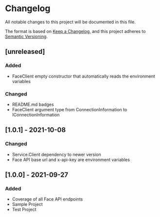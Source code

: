 # Changelog

All notable changes to this project will be documented in this file.

The format is based on [Keep a Changelog](https://keepachangelog.com/en/1.0.0/),
and this project adheres to [Semantic Versioning](https://semver.org/spec/v2.0.0.html).

## [unreleased]

### Added

- FaceClient empty constructor that automatically reads the environment variables

### Changed

- README.md badges
- FaceClient argument type from ConnectionInformation to IConnectionInformation

## [1.0.1] - 2021-10-08

### Changed

- Service.Client dependency to newer version
- Face API base url and x-api-key are environment variables

## [1.0.0] - 2021-09-27

### Added

- Coverage of all Face API endpoints
- Sample Project
- Test Project